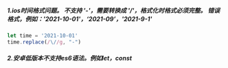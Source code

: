 ##### 1.ios时间格式问题。  不支持 '-'，需要转换成 '/'，格式化时格式必须完整。 错误格式，例如：'2021-10-01'，‘2021-09’，'2021-9-1'

```javascript
let time = '2021-10-01'
time.replace(/\//g, "-")
```

##### 2.安卓低版本不支持es6语法。例如let，const